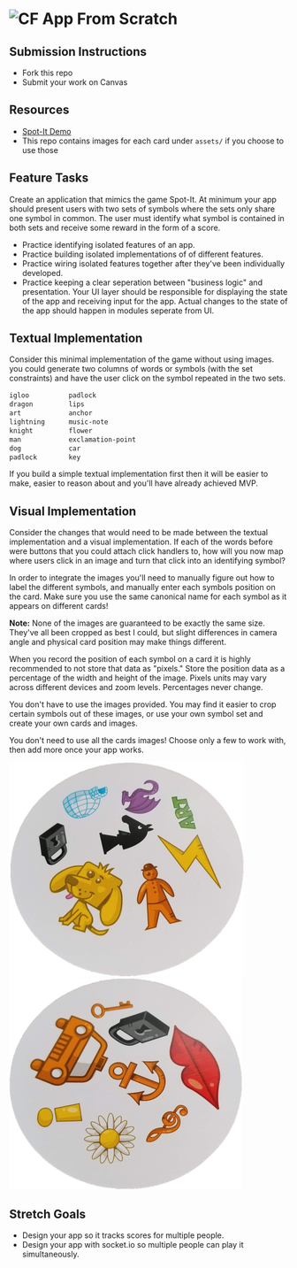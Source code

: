 # ![CF](http://i.imgur.com/7v5ASc8.png) App From Scratch

## Submission Instructions
* Fork this repo
* Submit your work on Canvas

## Resources
* [Spot-It Demo](http://www.blueorangegames.com/nhl/)
* This repo contains images for each card under `assets/` if you choose to use
  those

## Feature Tasks
Create an application that mimics the game Spot-It. At minimum your app should
present users with two sets of symbols where the sets only share one symbol in
common. The user must identify what symbol is contained in both sets and
receive some reward in the form of a score.

* Practice identifying isolated features of an app.
* Practice building isolated implementations of of different features.
* Practice wiring isolated features together after they've been individually
  developed.
* Practice keeping a clear seperation between "business logic" and
  presentation. Your UI layer should be responsible for displaying
  the state of the app and receiving input for the app. Actual
  changes to the state of the app should happen in modules seperate from
  UI.

## Textual Implementation
Consider this minimal implementation of the game without using images.
you could generate two columns of words or symbols (with the set constraints)
and have the user click on the symbol repeated in the two sets.

```
igloo          padlock
dragon         lips
art            anchor
lightning      music-note
knight         flower
man            exclamation-point
dog            car
padlock        key
```

If you build a simple textual implementation first then it will be easier
to make, easier to reason about and you'll have already achieved MVP.

## Visual Implementation
Consider the changes that would need to be made between the textual
implementation and a visual implementation. If each of the words before were
buttons that you could attach click handlers to, how will you now map where
users click in an image and turn that click into an identifying symbol?

In order to integrate the images you'll need to manually figure out how to
label the different symbols, and manually enter each symbols position on the
card. Make sure you use the same canonical name for each symbol as it appears
on different cards!

**Note:** None of the images are guaranteed to be exactly the same size.
They've all been cropped as best I could, but slight differences in camera
angle and physical card position may make things different. 

When you record the position of each symbol on a card it is highly recommended
to not store that data as "pixels." Store the position data as a percentage
of the width and height of the image. Pixels units may vary across different
devices and zoom levels. Percentages never change.

You don't have to use the images provided. You may find it easier to crop
certain symbols out of these images, or use your own symbol set and create your
own cards and images.

You don't need to use all the cards images! Choose only a few to work with,
then add more once your app works.

<p>
  <img src="./assets/01.png" max-width="40%" />
  <img src="./assets/55.png" max-width="40%" />
</p>

## Stretch Goals
* Design your app so it tracks scores for multiple people.
* Design your app with socket.io so multiple people can play it simultaneously.

